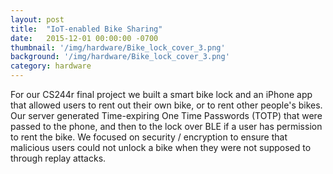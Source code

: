 ```yaml
---
layout: post
title:  "IoT-enabled Bike Sharing"
date:   2015-12-01 00:00:00 -0700
thumbnail: '/img/hardware/Bike_lock_cover_3.png'
background: '/img/hardware/Bike_lock_cover_3.png'
category: hardware
---
```

For our CS244r final project we built a smart bike lock and an iPhone app that allowed users to rent out their own bike, or to rent other people's bikes. Our server generated Time-expiring One Time Passwords (TOTP) that were passed to the phone, and then to the lock over BLE if a user has permission to rent the bike. We focused on security / encryption to ensure that malicious users could not unlock a bike when they were not supposed to through replay attacks.